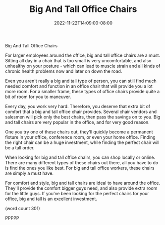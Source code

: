 ﻿---
title: "Big And Tall Office Chairs"
date: 2022-11-22T14:09:00-08:00
description: "Office Chairs Tips for Web Success"
featured_image: "/images/Office Chairs.jpg"
tags: ["Office Chairs"]
---

Big And Tall Office Chairs

For larger employees around the office, big and
tall office chairs are a must.  Sitting all day
in a chair that is too small is very uncomfortable,
and also unhealthy on your posture - which can 
lead to muscle strain and all kinds of chronic
health problems now and later on down the road.

Even you aren't really a big and tall type of 
person, you can still find much needed comfort 
and function in an office chair that will provide 
you a lot more room. For a smaller frame, these 
types of office chairs provide quite a bit of 
room for you to maneuver.

Every day, you work very hard.  Therefore, you
deserve that extra bit of comfort that a big and
tall office chair provides.  Several chair vendors
and salesmen will pick only the best chairs, 
then pass the savings on to you. Big and tall 
chairs are very popular in the office, and for
very good reason.

One you try one of these chairs out, they'll 
quickly become a permanent fixture in your office,
conference room, or even your home office.  Finding
the right chair can be a huge investment, while
finding the perfect chair will be a tall order.

When looking for big and tall office chairs, you
can shop locally or online.  There are many different
types of these chairs out there, all you have to 
do is find the ones you like best.  For big and
tall office workers, these chairs are simply a 
must have.

For comfort and style, big and tall chairs are ideal
to have around the office.  They'll provide the 
comfort bigger guys need, and also provide extra 
room for the little guys.  If you've been looking
for the perfect chairs for your office, big and 
tall is an excellent investment.

(word count 301)

PPPPP
